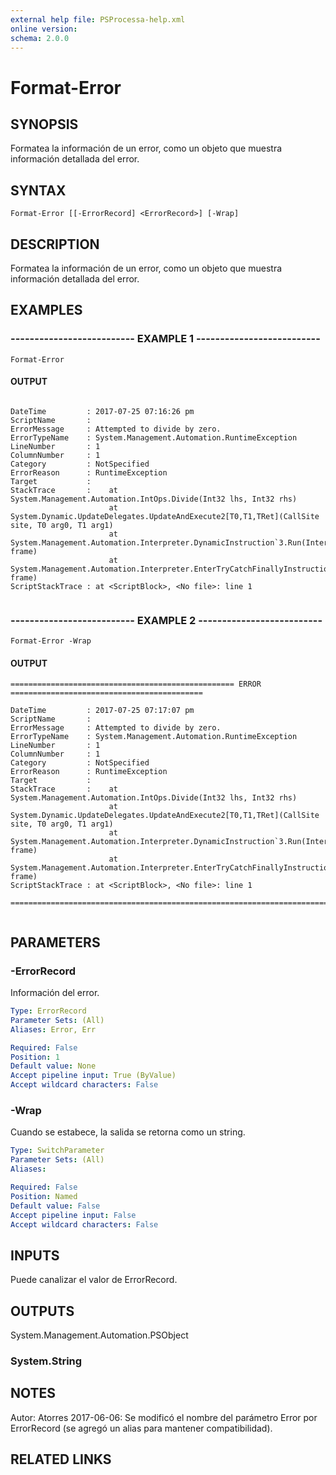 ```yaml
---
external help file: PSProcessa-help.xml
online version: 
schema: 2.0.0
---
```


# Format-Error

## SYNOPSIS
Formatea la información de un error, como un objeto que muestra información detallada del error.

## SYNTAX

```
Format-Error [[-ErrorRecord] <ErrorRecord>] [-Wrap]
```

## DESCRIPTION
Formatea la información de un error, como un objeto que muestra información detallada del error.

## EXAMPLES

### -------------------------- EXAMPLE 1 --------------------------
```
Format-Error
```

#### OUTPUT
```

DateTime         : 2017-07-25 07:16:26 pm
ScriptName       : 
ErrorMessage     : Attempted to divide by zero.
ErrorTypeName    : System.Management.Automation.RuntimeException
LineNumber       : 1
ColumnNumber     : 1
Category         : NotSpecified
ErrorReason      : RuntimeException
Target           : 
StackTrace       :    at System.Management.Automation.IntOps.Divide(Int32 lhs, Int32 rhs)
                      at System.Dynamic.UpdateDelegates.UpdateAndExecute2[T0,T1,TRet](CallSite site, T0 arg0, T1 arg1)
                      at System.Management.Automation.Interpreter.DynamicInstruction`3.Run(InterpretedFrame frame)
                      at System.Management.Automation.Interpreter.EnterTryCatchFinallyInstruction.Run(InterpretedFrame frame)
ScriptStackTrace : at <ScriptBlock>, <No file>: line 1


```


### -------------------------- EXAMPLE 2 --------------------------
```
Format-Error -Wrap
```

#### OUTPUT
```
================================================== ERROR ===========================================

DateTime         : 2017-07-25 07:17:07 pm
ScriptName       : 
ErrorMessage     : Attempted to divide by zero.
ErrorTypeName    : System.Management.Automation.RuntimeException
LineNumber       : 1
ColumnNumber     : 1
Category         : NotSpecified
ErrorReason      : RuntimeException
Target           : 
StackTrace       :    at System.Management.Automation.IntOps.Divide(Int32 lhs, Int32 rhs)
                      at System.Dynamic.UpdateDelegates.UpdateAndExecute2[T0,T1,TRet](CallSite site, T0 arg0, T1 arg1)
                      at System.Management.Automation.Interpreter.DynamicInstruction`3.Run(InterpretedFrame frame)
                      at System.Management.Automation.Interpreter.EnterTryCatchFinallyInstruction.Run(InterpretedFrame frame)
ScriptStackTrace : at <ScriptBlock>, <No file>: line 1

====================================================================================================


```

## PARAMETERS

### -ErrorRecord
Información del error.

```yaml
Type: ErrorRecord
Parameter Sets: (All)
Aliases: Error, Err

Required: False
Position: 1
Default value: None
Accept pipeline input: True (ByValue)
Accept wildcard characters: False
```

### -Wrap
Cuando se estabece, la salida se retorna como un string.

```yaml
Type: SwitchParameter
Parameter Sets: (All)
Aliases: 

Required: False
Position: Named
Default value: False
Accept pipeline input: False
Accept wildcard characters: False
```

## INPUTS

Puede canalizar el valor de ErrorRecord.

## OUTPUTS

System.Management.Automation.PSObject

### System.String

## NOTES
Autor: Atorres
2017-06-06: Se modificó el nombre del parámetro Error por ErrorRecord (se agregó un alias para mantener compatibilidad).

## RELATED LINKS

